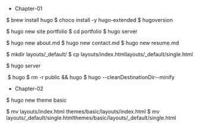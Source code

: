 * Chapter-01

$ ​​brew​​ ​​install​​ ​​hugo​
$ ​​choco​​ ​​install​​ ​​-y​​ ​​hugo-extended​
$ ​​hugo​​ ​​version​

​$ ​​hugo​​ ​​new​​ ​​site​​ ​​portfolio​
$ ​​cd​​ ​​portfolio
​$ ​​hugo​​ ​​server

$ ​​hugo​​ ​​new​​ ​​about.md​
$ ​​hugo​​ ​​new​​ ​​contact.md​
$ ​​hugo​​ ​​new​​ ​​resume.md​

​$ ​​mkdir​​ ​​layouts/_default/​
$ ​​cp​​ ​​layouts/index.html​​ ​​layouts/_default/single.html​

​$ ​​hugo​​ ​​server​

​ ​$ ​​hugo​
$ ​​rm​​ ​​-r​​ ​​public​​ ​​&&​​ ​​hugo​
$ ​​hugo​​ ​​--cleanDestinationDir​​ ​​--minify​
<!--  ==============================  -->

* Chapter-02

$ ​​hugo​​ ​​new​​ ​​theme​​ ​​basic

$ ​​mv​​ ​​layouts/index.html​​ ​​themes/basic/layouts/index.html​
​$ ​​mv​​ ​​layouts/_default/single.html​​ ​​themes/basic/layouts/_default/single.html​



